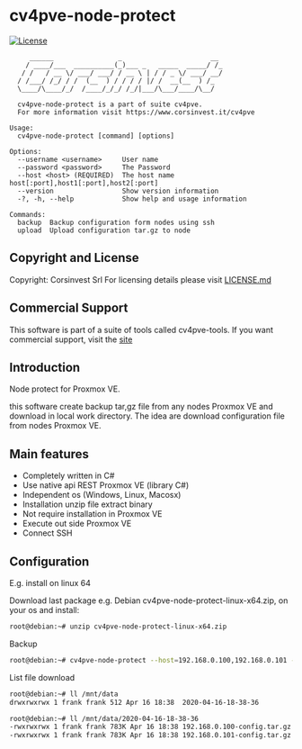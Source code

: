 # cv4pve-node-protect

[![License](https://img.shields.io/github/license/Corsinvest/cv4pve-node-protect.svg)](LICENSE.md)

```text
     ______                _                      __
    / ____/___  __________(_)___ _   _____  _____/ /_
   / /   / __ \/ ___/ ___/ / __ \ | / / _ \/ ___/ __/
  / /___/ /_/ / /  (__  ) / / / / |/ /  __(__  ) /_
  \____/\____/_/  /____/_/_/ /_/|___/\___/____/\__/

  cv4pve-node-protect is a part of suite cv4pve.
  For more information visit https://www.corsinvest.it/cv4pve

Usage:
  cv4pve-node-protect [command] [options]

Options:
  --username <username>     User name
  --password <password>     The Password
  --host <host> (REQUIRED)  The host name host[:port],host1[:port],host2[:port]
  --version                 Show version information
  -?, -h, --help            Show help and usage information

Commands:
  backup  Backup configuration form nodes using ssh
  upload  Upload configuration tar.gz to node
```

## Copyright and License

Copyright: Corsinvest Srl
For licensing details please visit [LICENSE.md](LICENSE.md)

## Commercial Support

This software is part of a suite of tools called cv4pve-tools. If you want commercial support, visit the [site](https://www.corsinvest.it/cv4pve)

## Introduction

Node protect for Proxmox VE.

this software create backup tar,gz file from any nodes Proxmox VE and download in local work directory.
The idea are download configuration file from nodes Proxmox VE.

## Main features

* Completely written in C#
* Use native api REST Proxmox VE (library C#)
* Independent os (Windows, Linux, Macosx)
* Installation unzip file extract binary
* Not require installation in Proxmox VE
* Execute out side Proxmox VE
* Connect SSH

## Configuration

E.g. install on linux 64

Download last package e.g. Debian cv4pve-node-protect-linux-x64.zip, on your os and install:

```sh
root@debian:~# unzip cv4pve-node-protect-linux-x64.zip
```

Backup

```sh
root@debian:~# cv4pve-node-protect --host=192.168.0.100,192.168.0.101 --username=root@pam --password=fagiano backup --keep 10 --directory-work "/mnt/data" --paths "/etc/." --paths "/var/lib/pve-cluster/." --paths "/root/." --paths "/var/lib/ceph/."
```

List file download

```sh
root@debian:~# ll /mnt/data
drwxrwxrwx 1 frank frank 512 Apr 16 18:38  2020-04-16-18-38-36

root@debian:~# ll /mnt/data/2020-04-16-18-38-36
-rwxrwxrwx 1 frank frank 783K Apr 16 18:38 192.168.0.100-config.tar.gz
-rwxrwxrwx 1 frank frank 783K Apr 16 18:38 192.168.0.101-config.tar.gz
```
